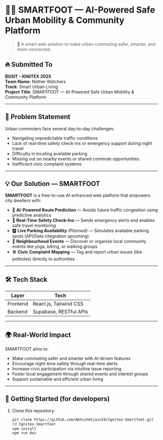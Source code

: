 # 🚶‍♂️ SMARTFOOT — AI-Powered Safe Urban Mobility & Community Platform

> 🌆 A smart web solution to make urban commuting safer, smarter, and more connected.

## 🔥 Submitted To
**BGSIT - IGNITEX 2025**  
**Team Name**: Nether Watchers  
**Track**: Smart Urban Living  
**Project Title**: SMARTFOOT — AI-Powered Safe Urban Mobility & Community Platform

---

## 🧠 Problem Statement

Urban commuters face several day-to-day challenges:
- Navigating unpredictable traffic conditions  
- Lack of real-time safety check-ins or emergency support during night travel  
- Difficulty in locating available parking  
- Missing out on nearby events or shared commute opportunities  
- Inefficient civic complaint systems  

---

## 💡 Our Solution — SMARTFOOT

**SMARTFOOT** is a free-to-use AI-enhanced web platform that empowers city dwellers with:
- 🚦 **AI-Powered Route Prediction** — Avoids future traffic congestion using predictive analytics  
- 🚨 **Real-Time Safety Check-Ins** — Sends emergency alerts and enables safe travel monitoring  
- 🅿️ **Live Parking Availability** *(Planned)* — Simulates available parking spots (API/Data integration upcoming)  
- 🤝 **Neighbourhood Events** — Discover or organize local community events like yoga, biking, or walking groups  
- 🛠 **Civic Complaint Mapping** — Tag and report urban issues (like potholes) directly to authorities  

---

## 🛠 Tech Stack

| Layer       | Tech                        |
|-------------|-----------------------------|
| Frontend    | React.js, Tailwind CSS      |
| Backend     | Supabase, RESTful APIs      |

---

## 🌍 Real-World Impact

SMARTFOOT aims to:
- Make commuting safer and smarter with AI-driven features  
- Encourage night-time safety through real-time alerts  
- Increase civic participation via intuitive issue reporting  
- Foster local engagement through shared events and interest groups  
- Support sustainable and efficient urban living  

---

## 🚀 Getting Started (for developers)

1. Clone this repository:
   ```bash
   git clone https://github.com/Abhishekjain19/Ignitex-Smartfoot.git
   cd Ignitex-Smartfoot
   npm install
   npm run dev
